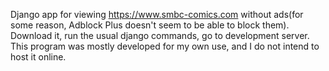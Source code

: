 Django app for viewing https://www.smbc-comics.com without ads(for some reason, Adblock Plus doesn't seem to be able to block them). Download it, run the usual django commands, go to development server. This program was mostly developed for my own use, and I do not intend to host it online.
